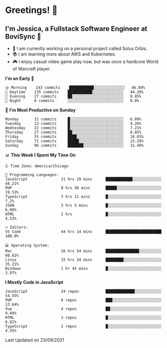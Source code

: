 # Greetings! 🧠

## I'm Jessica, a Fullstack Software Engineer at BoviSync 🐄

- 🌟 I am currently working on a personal project called Solus Orbis.
- 📚 I am learning more about AWS and Kubernetes.
- 🎮 I enjoy casual video game play now, but was once a hardcore World of Warcraft player.

<!--START_SECTION:waka-->
**I'm an Early 🐤** 

```text
🌞 Morning    143 commits    ███████████░░░░░░░░░░░░░░   46.89% 
🌆 Daytime    135 commits    ███████████░░░░░░░░░░░░░░   44.26% 
🌃 Evening    27 commits     ██░░░░░░░░░░░░░░░░░░░░░░░   8.85% 
🌙 Night      0 commits      ░░░░░░░░░░░░░░░░░░░░░░░░░   0.0%

```
📅 **I'm Most Productive on Sunday** 

```text
Monday       21 commits     █░░░░░░░░░░░░░░░░░░░░░░░░   6.89% 
Tuesday      13 commits     █░░░░░░░░░░░░░░░░░░░░░░░░   4.26% 
Wednesday    22 commits     █░░░░░░░░░░░░░░░░░░░░░░░░   7.21% 
Thursday     27 commits     ██░░░░░░░░░░░░░░░░░░░░░░░   8.85% 
Friday       55 commits     ████░░░░░░░░░░░░░░░░░░░░░   18.03% 
Saturday     71 commits     █████░░░░░░░░░░░░░░░░░░░░   23.28% 
Sunday       96 commits     ███████░░░░░░░░░░░░░░░░░░   31.48%

```


📊 **This Week I Spent My Time On** 

```text
⌚︎ Time Zone: America/Chicago

💬 Programming Languages: 
JavaScript               21 hrs 19 mins      ████████████░░░░░░░░░░░░░   48.21% 
PHP                      8 hrs 38 mins       █████░░░░░░░░░░░░░░░░░░░░   19.53% 
TypeScript               3 hrs 11 mins       █░░░░░░░░░░░░░░░░░░░░░░░░   7.2% 
JSON                     3 hrs 5 mins        █░░░░░░░░░░░░░░░░░░░░░░░░   6.98% 
HTML                     2 hrs               █░░░░░░░░░░░░░░░░░░░░░░░░   4.53%

🔥 Editors: 
VS Code                  44 hrs 14 mins      █████████████████████████   100.0%

💻 Operating System: 
Mac                      26 hrs 54 mins      ███████████████░░░░░░░░░░   60.82% 
Linux                    15 hrs 34 mins      ████████░░░░░░░░░░░░░░░░░   35.21% 
Windows                  1 hr 45 mins        █░░░░░░░░░░░░░░░░░░░░░░░░   3.97%

```

**I Mostly Code in JavaScript** 

```text
JavaScript               24 repos            █████████████░░░░░░░░░░░░   54.55% 
PHP                      6 repos             ███░░░░░░░░░░░░░░░░░░░░░░   13.64% 
Vue                      4 repos             ██░░░░░░░░░░░░░░░░░░░░░░░   9.09% 
HTML                     3 repos             █░░░░░░░░░░░░░░░░░░░░░░░░   6.82% 
TypeScript               2 repos             █░░░░░░░░░░░░░░░░░░░░░░░░   4.55%

```



 Last Updated on 23/09/2021
<!--END_SECTION:waka-->

<!--
**jessikuh/jessikuh** is a ✨ _special_ ✨ repository because its `README.md` (this file) appears on your GitHub profile.

Here are some ideas to get you started:

- 🔭 I’m currently working on ...
- 🌱 I’m currently learning ...
- 👯 I’m looking to collaborate on ...
- 🤔 I’m looking for help with ...
- 💬 Ask me about ...
- 📫 How to reach me: ...
- 😄 Pronouns: ...
- ⚡ Fun fact: ...
-->

